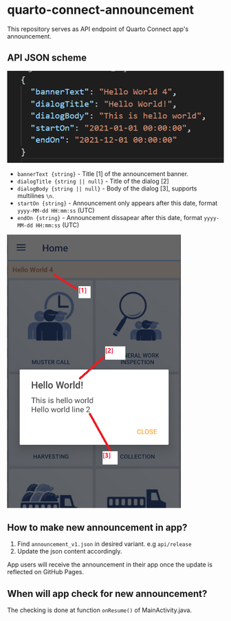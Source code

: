 # quarto-connect-announcement

This repository serves as API endpoint of Quarto Connect app's announcement.

## API JSON scheme

![](docs/res/v1_scheme.png)

- `bannerText {string}` - Title [1] of the announcement banner.
- `dialogTitle {string || null}` - Title of the dialog [2] 
- `dialogBody {string || null}` - Body of the dialog [3], supports multilines `\n`.
- `startOn {string}` - Announcement only appears after this date, format `yyyy-MM-dd HH:mm:ss` (UTC)
- `endOn {string}` - Announcement dissapear after this date, format `yyyy-MM-dd HH:mm:ss` (UTC)

![](docs/res/announcement_sample.png)

## How to make new announcement in app?

1. Find `announcement_v1.json` in desired variant. e.g `api/release`
2. Update the json content accordingly.

App users will receive the announcement in their app once the update is reflected on GitHub Pages.

## When will app check for new announcement?

The checking is done at function `onResume()` of MainActivity.java.
